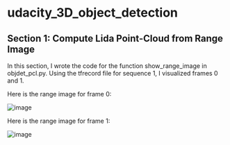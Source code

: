 # udacity_3D_object_detection

## Section 1: Compute Lida Point-Cloud from Range Image

In this section, I wrote the code for the function show_range_image in objdet_pcl.py. Using the tfrecord file for sequence 1, I visualized frames 0 and 1.

Here is the range image for frame 0:

![image](https://user-images.githubusercontent.com/7365421/192066053-ba1f38c2-9d84-468b-bb80-906da45bed99.png)

Here is the range image for frame 1:

![image](https://user-images.githubusercontent.com/7365421/192066536-d3c6384f-3862-4f45-b26b-adc855db06f7.png)
